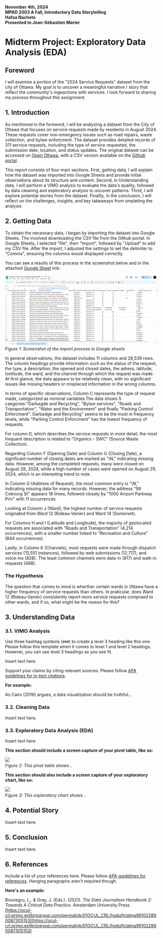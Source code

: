 **November 4th, 2024**<br>
**MPAD 2003 A Fall, Introductory Data Storytelling**<br>
**Hafsa Nachete**<br>
**Presented to Jean-Sébastien Marier**<br>


# Midterm Project: Exploratory Data Analysis (EDA)

## Foreword

I will examine a portion of the "2024 Service Requests" dataset from the city of Ottawa. My goal is to uncover a meaningful narrative / story that reflect the community's ingeactions with services. I look forward to sharing my process throughout this assignment.

## 1. Introduction

As mentioned in the foreword, I will be analyzing a dataset from the City of Ottawa that focuses on service requests made by residents in August 2024. These requests cover non-emergency issues such as road repairs, waste collection, and bylaw enforcment. The dataset provides detailed records of 311 service requests, including the type of service requested, the submission date, location, and status updates. The original dataset can be accessed on [Open Ottawa](https://open.ottawa.ca/documents/65fe42e2502d442b8a774fd3d954cac5/about), with a CSV version available on the [Github portal](https://raw.githubusercontent.com/jsmarier/course-datasets/refs/heads/main/ottawa-311-service-requests-august-2024.csv). 

This report consists of four main sections. First, getting data, I will explain how the dataset was imported into Google Sheets and provide initial observations about its structure and content. Second, in Understanding data, I will perform a VIMO analysis to evaluate the data's quality, followed by data cleaning and exploratory analysis to uncover patterns. Thrid, I will explore potential stories from the dataset. Finallly, in the conclusion, I will reflect on the challenges, insights, and key takeaways from ompleting the analysis. 

## 2. Getting Data

To obtain the necessary data, I began by importing the dataset into Google Sheets. The involved downloading the CSV file from the Github portal. In Google Sheets, I selected "file", then "Import", followed by "Upload" to add my CSV file. After the import, I adjusted the settings to set the delimiter to "Comma", ensuring the columns would displayed correctly. 

You can see a results of this process in the screenshot below and in the attached [Google Sheet](https://docs.google.com/spreadsheets/d/1BZ9UBwwG1Ge7Uvxf2ftSpjDnVnBD0zheKhyqrZ12peE/edit?usp=sharing) link: 

![GS1](GS1.png)<br>
*Figure 1: Screenshot of the import process in Google sheets* 

In general observations, the dataset includes 11 columns and 28,539 rows. The column headings provide information such as the status of the request, the type, a description, the opened and closed dates, the adress, latitude, lontitude, the ward, and the channel through which the request was made. At first glance, the data appears to be relatively clean, with no significant issues like missing headers or misplaced information in the wrong columns. 

In terms of specific observations, Column C represents the type of request made, categorized as nominal variables.The data shows 5 caegories:"Garbagde and Recycling", "Bylaw services", "Roads and Transportation", "Water and the Environment" and finally "Parking Control Enforcment". Garbadge and Recycling" seems to be the most in frequency levels, while "Parking Control Enforcment" has the lowest frequency of requests. 

For column D, which describes the service requests in more detail, the most frequent description is related to "Organics - SWC" (Source Waste Collection).

Regarding Column F (Opening Date) and Column G (Closing Date), a significant number of closing dates are marked as "\N," indicating missing data. However, among the completed requests, many were closed on August 28, 2024, while a high number of cases were opened on August 29, 2024, which is an interesting trend to note.

In Column G (Address of Request), the most common entry is "\N," indicating missing data for many records. However, the address "99 Cobourg St" appears 18 times, followed closely by "1000 Airport Parkway Priv" with 11 occurrences.

Looking at Column J (Ward), the highest number of service requests originated from Ward 12 (Rideau-Vanier) and Ward 14 (Somerset).

For Columns H and I (Latitude and Longitude), the majority of geolocated requests are associated with "Roads and Transportation" (4,214 occurrences), with a smaller number linked to "Recreation and Culture" (844 occurrences).

Lastly, in Column K (Channels), most requests were made through dispatch services (13,551 instances), followed by web submissions (12,717), and voice-ins (828). The least common channels were data-in (817) and walk-in requests (498).

### The Hypothesis
The question that comes to mind is wherther certain wards in Ottawa have a higher frequency of service requests than others. In praticular, does Ward 12 (Rideau-Vanier) consistently report more service requests compraed to other wards, and if so, what might be the reason for this?

## 3. Understanding Data

### 3.1. VIMO Analysis

Use three hashtag symbols (`###`) to create a level 3 heading like this one. Please follow this template when it comes to level 1 and level 2 headings. However, you can use level 3 headings as you see fit.

Insert text here.

Support your claims by citing relevant sources. Please follow [APA guidelines for in-text citations](https://apastyle.apa.org/style-grammar-guidelines/citations).

**For example:**

As Cairo (2016) argues, a data visualization should be truthful...

### 3.2. Cleaning Data

Insert text here.

### 3.3. Exploratory Data Analysis (EDA)

Insert text here.

**This section should include a screen capture of your pivot table, like so:**

![](pivot-table-screen-capture.png)<br>
*Figure 2: This pivot table shows...*

**This section should also include a screen capture of your exploratory chart, like so:**

![](chart-screen-capture.png)<br>
*Figure 3: This exploratory chart shows...*

## 4. Potential Story

Insert text here.

## 5. Conclusion

Insert text here.

## 6. References

Include a list of your references here. Please follow [APA guidelines for references](https://apastyle.apa.org/style-grammar-guidelines/references). Hanging paragraphs aren't required though.

**Here's an example:**

Bounegru, L., & Gray, J. (Eds.). (2021). *The Data Journalism Handbook 2: Towards A Critical Data Practice*. Amsterdam University Press. [https://ocul-crl.primo.exlibrisgroup.com/permalink/01OCUL_CRL/hgdufh/alma991022890087305153](https://ocul-crl.primo.exlibrisgroup.com/permalink/01OCUL_CRL/hgdufh/alma991022890087305153)


